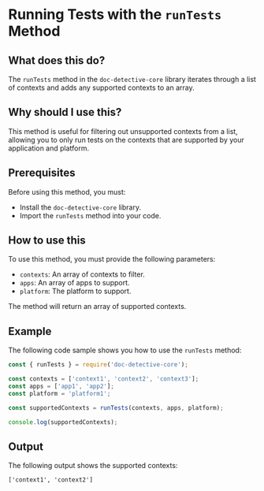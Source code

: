 
  
   # Running Tests with the `runTests` Method

## What does this do?

The `runTests` method in the `doc-detective-core` library iterates through a list of contexts and adds any supported contexts to an array.

## Why should I use this?

This method is useful for filtering out unsupported contexts from a list, allowing you to only run tests on the contexts that are supported by your application and platform.

## Prerequisites

Before using this method, you must:

- Install the `doc-detective-core` library.
- Import the `runTests` method into your code.

## How to use this

To use this method, you must provide the following parameters:

- `contexts`: An array of contexts to filter.
- `apps`: An array of apps to support.
- `platform`: The platform to support.

The method will return an array of supported contexts.

## Example

The following code sample shows you how to use the `runTests` method:

```javascript
const { runTests } = require('doc-detective-core');

const contexts = ['context1', 'context2', 'context3'];
const apps = ['app1', 'app2'];
const platform = 'platform1';

const supportedContexts = runTests(contexts, apps, platform);

console.log(supportedContexts);
```

## Output

The following output shows the supported contexts:

```
['context1', 'context2']
```
  
  